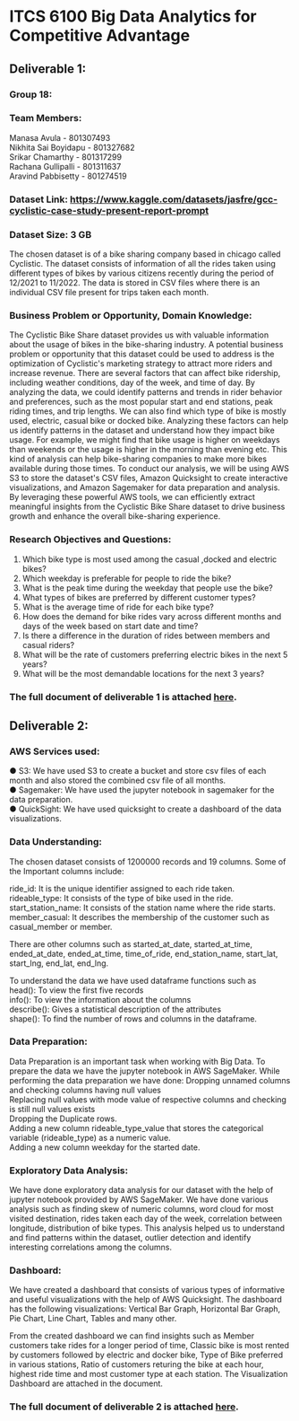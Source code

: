 # ITCS 6100 Big Data Analytics for Competitive Advantage

## Deliverable 1:

### Group 18:<br>
### Team Members:<br>
Manasa Avula - 801307493<br>
Nikhita Sai Boyidapu - 801327682<br>
Srikar Chamarthy - 801317299<br>
Rachana Gullipalli - 801311637<br>
Aravind Pabbisetty - 801274519<br>

### Dataset Link: https://www.kaggle.com/datasets/jasfre/gcc-cyclistic-case-study-present-report-prompt
### Dataset Size: 3 GB
The chosen dataset is of a bike sharing company based in chicago called Cyclistic. The  dataset consists of information of all the rides taken using different types of bikes by various citizens recently during the period of 12/2021 to 11/2022. The data is stored in CSV files where there is an individual CSV file present for trips taken each month.

### Business Problem or Opportunity, Domain Knowledge:
The Cyclistic Bike Share dataset provides us with valuable information about the usage of bikes in the bike-sharing industry. A potential business problem or opportunity that this dataset could be used to address is the optimization of Cyclistic's marketing strategy to attract more riders and increase revenue. There are several factors that can affect bike ridership, including weather conditions, day of the week, and time of day. By analyzing the data, we could identify patterns and trends in rider behavior and preferences, such as the most popular start and end stations, peak riding times, and trip lengths. We can also find which type of bike is mostly used, electric, casual bike or docked bike. Analyzing these factors can help us identify patterns in the dataset and understand how they impact bike usage. For example, we might find that bike usage is higher on weekdays than weekends or the usage is higher in the morning than evening etc. This kind of analysis can help bike-sharing companies to make more bikes available during those times.
To conduct our analysis, we will be using AWS S3 to store the dataset's CSV files, Amazon Quicksight to create interactive visualizations, and Amazon Sagemaker for data preparation and analysis. By leveraging these powerful AWS tools, we can efficiently extract meaningful insights from the Cyclistic Bike Share dataset to drive business growth and enhance the overall bike-sharing experience.

### Research Objectives and Questions: 
1) Which bike type is most used among the casual ,docked and    electric bikes?
2) Which weekday is preferable for people to ride the bike?
3) What is the peak time during the weekday that people use the bike?
4) What types of bikes are preferred by different customer types?
5) What is the average time of ride for each bike type?
6) How does the demand for bike rides vary across different months and days of the week based on start date and time?
7) Is there a difference in the duration of rides between members and casual riders?
8) What will be the rate of customers preferring electric bikes in the next 5 years?
9) What will be the most demandable locations for the next 3 years?

### The full document of deliverable 1 is attached [here](https://github.com/aravindpabbisetty/BigDataGroup18/blob/main/Deliverable-1.pdf).<br>


## Deliverable 2:

### AWS Services used:
● S3: We have used S3 to create a bucket and store csv files of each month and also stored the combined csv file of all months.<br>
● Sagemaker: We have used the jupyter notebook in sagemaker for the data preparation.<br>
● QuickSight: We have used quicksight to create a dashboard of the data visualizations.<br>

### Data Understanding:

The chosen dataset consists of 1200000 records and 19 columns. Some of the Important columns include:<br>

ride_id: It is the unique identifier assigned to each ride taken.<br>
rideable_type: It consists of the type of bike used in the ride.<br>
start_station_name: It consists of the station name where the ride starts.<br>
member_casual: It describes the membership of the customer such as casual_member or member.<br>

There are other columns such as started_at_date, started_at_time, ended_at_date, ended_at_time, time_of_ride, end_station_name, start_lat, start_lng, end_lat, end_lng.

To understand the data we have used dataframe functions such as<br>
head(): To view the first five records<br>
info(): To view the information about the columns<br>
describe(): Gives a statistical description of the attributes<br>
shape(): To find the number of rows and columns in the dataframe.

### Data Preparation: 

Data Preparation is an important task when working with Big Data. To prepare the data we have the jupyter notebook in AWS SageMaker. While performing the data preparation we have done:
Dropping unnamed columns and checking columns having null values<br>
Replacing null values with mode value of respective columns and checking is still null values exists<br>
Dropping the Duplicate rows.<br>
Adding a new column rideable_type_value that stores the categorical variable (rideable_type) as a numeric value.<br>
Adding a new column weekday for the started date.

### Exploratory Data Analysis:

We have done exploratory data analysis for our dataset with the help of jupyter notebook provided by AWS SageMaker. We have done various analysis such as finding skew of numeric columns, word cloud for most visited destination, rides taken each day of the week, correlation between longitude, distribution of bike types. This analysis helped us to understand and find patterns within the dataset, outlier detection and identify interesting correlations among the columns.

### Dashboard:

We have created a dashboard that consists of various types of informative and useful visualizations with the help of AWS Quicksight. The dashboard has the following visualizations: Vertical Bar Graph, Horizontal Bar Graph, Pie Chart, Line Chart, Tables and many other.

From the created dashboard we can find insights such as Member customers take rides for a longer period of time, Classic bike is most rented by customers followed by electric and docker bike, Type of Bike preferred in various stations, Ratio of customers returing the bike at each hour, highest ride time and most customer type at each station. The Visualization Dashboard are attached in the document.

### The full document of deliverable 2 is attached [here](https://github.com/aravindpabbisetty/BigDataGroup18/blob/main/Deliverable-2.pdf).
